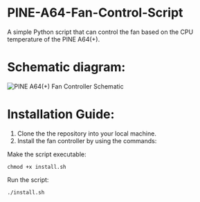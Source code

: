 # PINE-A64-Fan-Control-Script
A simple Python script that can control the fan based on the CPU temperature of the PINE A64(+).

<h1>Schematic diagram:</h1>

![PINE A64(+) Fan Controller Schematic](https://github.com/naidandemberel/PINE-A64-Fan-Control-Script/assets/61674803/3956fd8d-7575-4c0b-bccf-7b4d66d3d889)

<h1>Installation Guide:</h1>

1. Clone the the repository into your local machine.
2. Install the fan controller by using the commands:

Make the script executable:
````
chmod +x install.sh
````

Run the script:
````
./install.sh
````
